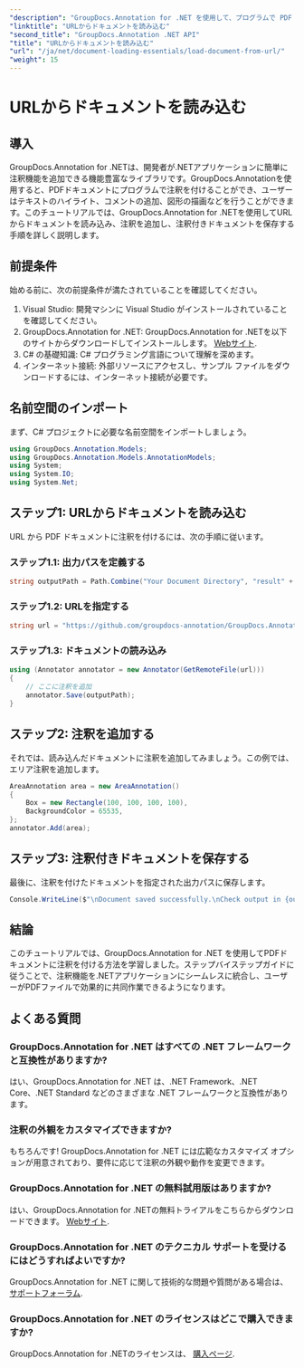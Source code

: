 ```yaml
---
"description": "GroupDocs.Annotation for .NET を使用して、プログラムで PDF ドキュメントに注釈を付ける方法を学びます。コード例を使ったステップバイステップのチュートリアルです。"
"linktitle": "URLからドキュメントを読み込む"
"second_title": "GroupDocs.Annotation .NET API"
"title": "URLからドキュメントを読み込む"
"url": "/ja/net/document-loading-essentials/load-document-from-url/"
"weight": 15
---
```


# URLからドキュメントを読み込む

## 導入
GroupDocs.Annotation for .NETは、開発者が.NETアプリケーションに簡単に注釈機能を追加できる機能豊富なライブラリです。GroupDocs.Annotationを使用すると、PDFドキュメントにプログラムで注釈を付けることができ、ユーザーはテキストのハイライト、コメントの追加、図形の描画などを行うことができます。このチュートリアルでは、GroupDocs.Annotation for .NETを使用してURLからドキュメントを読み込み、注釈を追加し、注釈付きドキュメントを保存する手順を詳しく説明します。
## 前提条件
始める前に、次の前提条件が満たされていることを確認してください。
1. Visual Studio: 開発マシンに Visual Studio がインストールされていることを確認してください。
2. GroupDocs.Annotation for .NET: GroupDocs.Annotation for .NETを以下のサイトからダウンロードしてインストールします。 [Webサイト](https://releases。groupdocs.com/annotation/net/).
3. C# の基礎知識: C# プログラミング言語について理解を深めます。
4. インターネット接続: 外部リソースにアクセスし、サンプル ファイルをダウンロードするには、インターネット接続が必要です。

## 名前空間のインポート
まず、C# プロジェクトに必要な名前空間をインポートしましょう。
```csharp
using GroupDocs.Annotation.Models;
using GroupDocs.Annotation.Models.AnnotationModels;
using System;
using System.IO;
using System.Net;
```
## ステップ1: URLからドキュメントを読み込む
URL から PDF ドキュメントに注釈を付けるには、次の手順に従います。
### ステップ1.1: 出力パスを定義する
```csharp
string outputPath = Path.Combine("Your Document Directory", "result" + Path.GetExtension("input.pdf"));
```
### ステップ1.2: URLを指定する
```csharp
string url = "https://github.com/groupdocs-annotation/GroupDocs.Annotation-for-.NET/blob/master/Examples/Resources/SampleFiles/input.pdf?raw=true";
```
### ステップ1.3: ドキュメントの読み込み
```csharp
using (Annotator annotator = new Annotator(GetRemoteFile(url)))
{
    // ここに注釈を追加
    annotator.Save(outputPath);
}
```
## ステップ2: 注釈を追加する
それでは、読み込んだドキュメントに注釈を追加してみましょう。この例では、エリア注釈を追加します。
```csharp
AreaAnnotation area = new AreaAnnotation()
{
    Box = new Rectangle(100, 100, 100, 100),
    BackgroundColor = 65535,
};
annotator.Add(area);
```
## ステップ3: 注釈付きドキュメントを保存する
最後に、注釈を付けたドキュメントを指定された出力パスに保存します。
```csharp
Console.WriteLine($"\nDocument saved successfully.\nCheck output in {outputPath}.");
```

## 結論
このチュートリアルでは、GroupDocs.Annotation for .NET を使用してPDFドキュメントに注釈を付ける方法を学習しました。ステップバイステップガイドに従うことで、注釈機能を.NETアプリケーションにシームレスに統合し、ユーザーがPDFファイルで効果的に共同作業できるようになります。

## よくある質問
### GroupDocs.Annotation for .NET はすべての .NET フレームワークと互換性がありますか?
はい、GroupDocs.Annotation for .NET は、.NET Framework、.NET Core、.NET Standard などのさまざまな .NET フレームワークと互換性があります。
### 注釈の外観をカスタマイズできますか?
もちろんです! GroupDocs.Annotation for .NET には広範なカスタマイズ オプションが用意されており、要件に応じて注釈の外観や動作を変更できます。
### GroupDocs.Annotation for .NET の無料試用版はありますか?
はい、GroupDocs.Annotation for .NETの無料トライアルをこちらからダウンロードできます。 [Webサイト](https://releases。groupdocs.com/).
### GroupDocs.Annotation for .NET のテクニカル サポートを受けるにはどうすればよいですか?
GroupDocs.Annotation for .NET に関して技術的な問題や質問がある場合は、 [サポートフォーラム](https://forum。groupdocs.com/c/annotation/10).
### GroupDocs.Annotation for .NET のライセンスはどこで購入できますか?
GroupDocs.Annotation for .NETのライセンスは、 [購入ページ](https://purchase。groupdocs.com/buy).